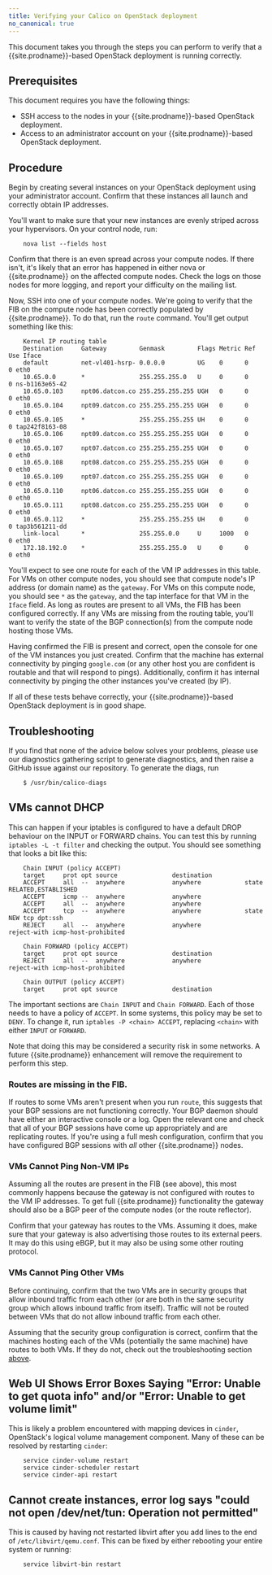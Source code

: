 ```yaml
---
title: Verifying your Calico on OpenStack deployment
no_canonical: true
---
```


This document takes you through the steps you can perform to verify that
a {{site.prodname}}-based OpenStack deployment is running correctly.

## Prerequisites

This document requires you have the following things:

-   SSH access to the nodes in your {{site.prodname}}-based OpenStack deployment.
-   Access to an administrator account on your {{site.prodname}}-based
    OpenStack deployment.

## Procedure

Begin by creating several instances on your OpenStack deployment using
your administrator account. Confirm that these instances all launch and
correctly obtain IP addresses.

You'll want to make sure that your new instances are evenly striped
across your hypervisors. On your control node, run:

```
    nova list --fields host
```

Confirm that there is an even spread across your compute nodes. If there
isn't, it's likely that an error has happened in either nova or {{site.prodname}}
on the affected compute nodes. Check the logs on those nodes for more
logging, and report your difficulty on the mailing list.

Now, SSH into one of your compute nodes. We're going to verify that the
FIB on the compute node has been correctly populated by {{site.prodname}}. To do
that, run the `route` command. You'll get output something like this:

```
    Kernel IP routing table
    Destination     Gateway         Genmask         Flags Metric Ref    Use Iface
    default         net-vl401-hsrp- 0.0.0.0         UG    0      0        0 eth0
    10.65.0.0       *               255.255.255.0   U     0      0        0 ns-b1163e65-42
    10.65.0.103     npt06.datcon.co 255.255.255.255 UGH   0      0        0 eth0
    10.65.0.104     npt09.datcon.co 255.255.255.255 UGH   0      0        0 eth0
    10.65.0.105     *               255.255.255.255 UH    0      0        0 tap242f8163-08
    10.65.0.106     npt09.datcon.co 255.255.255.255 UGH   0      0        0 eth0
    10.65.0.107     npt07.datcon.co 255.255.255.255 UGH   0      0        0 eth0
    10.65.0.108     npt08.datcon.co 255.255.255.255 UGH   0      0        0 eth0
    10.65.0.109     npt07.datcon.co 255.255.255.255 UGH   0      0        0 eth0
    10.65.0.110     npt06.datcon.co 255.255.255.255 UGH   0      0        0 eth0
    10.65.0.111     npt08.datcon.co 255.255.255.255 UGH   0      0        0 eth0
    10.65.0.112     *               255.255.255.255 UH    0      0        0 tap3b561211-dd
    link-local      *               255.255.0.0     U     1000   0        0 eth0
    172.18.192.0    *               255.255.255.0   U     0      0        0 eth0
```

You'll expect to see one route for each of the VM IP addresses in this
table. For VMs on other compute nodes, you should see that compute
node's IP address (or domain name) as the `gateway`. For VMs on this
compute node, you should see `*` as the `gateway`, and the tap interface
for that VM in the `Iface` field. As long as routes are present to all
VMs, the FIB has been configured correctly. If any VMs are missing from
the routing table, you'll want to verify the state of the BGP
connection(s) from the compute node hosting those VMs.

Having confirmed the FIB is present and correct, open the console for
one of the VM instances you just created. Confirm that the machine has
external connectivity by pinging `google.com` (or any other host you are
confident is routable and that will respond to pings). Additionally,
confirm it has internal connectivity by pinging the other instances
you've created (by IP).

If all of these tests behave correctly, your {{site.prodname}}-based OpenStack
deployment is in good shape.

## Troubleshooting

If you find that none of the advice below solves your problems, please
use our diagnostics gathering script to generate diagnostics, and then
raise a GitHub issue against our repository. To generate the diags, run

```
    $ /usr/bin/calico-diags
```

VMs cannot DHCP
---------------

This can happen if your iptables is configured to have a default DROP
behaviour on the INPUT or FORWARD chains. You can test this by running
`iptables -L -t filter` and checking the output. You should see
something that looks a bit like this:

```
    Chain INPUT (policy ACCEPT)
    target     prot opt source               destination
    ACCEPT     all  --  anywhere             anywhere            state RELATED,ESTABLISHED
    ACCEPT     icmp --  anywhere             anywhere
    ACCEPT     all  --  anywhere             anywhere
    ACCEPT     tcp  --  anywhere             anywhere            state NEW tcp dpt:ssh
    REJECT     all  --  anywhere             anywhere            reject-with icmp-host-prohibited

    Chain FORWARD (policy ACCEPT)
    target     prot opt source               destination
    REJECT     all  --  anywhere             anywhere            reject-with icmp-host-prohibited

    Chain OUTPUT (policy ACCEPT)
    target     prot opt source               destination
```

The important sections are `Chain INPUT` and `Chain FORWARD`. Each of
those needs to have a policy of `ACCEPT`. In some systems, this policy
may be set to `DENY`. To change it, run `iptables -P <chain> ACCEPT`,
replacing `<chain>` with either `INPUT` or `FORWARD`.

Note that doing this may be considered a security risk in some networks.
A future {{site.prodname}} enhancement will remove the requirement to perform this
step.

### Routes are missing in the FIB.

If routes to some VMs aren't present when you run `route`, this suggests
that your BGP sessions are not functioning correctly. Your BGP daemon
should have either an interactive console or a log. Open the relevant
one and check that all of your BGP sessions have come up appropriately
and are replicating routes. If you're using a full mesh configuration,
confirm that you have configured BGP sessions with *all* other {{site.prodname}}
nodes.

### VMs Cannot Ping Non-VM IPs

Assuming all the routes are present in the FIB (see above), this most
commonly happens because the gateway is not configured with routes to
the VM IP addresses. To get full {{site.prodname}} functionality the gateway should
also be a BGP peer of the compute nodes (or the route reflector).

Confirm that your gateway has routes to the VMs. Assuming it does, make
sure that your gateway is also advertising those routes to its external
peers. It may do this using eBGP, but it may also be using some other
routing protocol.

### VMs Cannot Ping Other VMs

Before continuing, confirm that the two VMs are in security groups that
allow inbound traffic from each other (or are both in the same security
group which allows inbound traffic from itself). Traffic will not be
routed between VMs that do not allow inbound traffic from each other.

Assuming that the security group configuration is correct, confirm that
the machines hosting each of the VMs (potentially the same machine) have
routes to both VMs. If they do not, check out the troubleshooting
section [above](#routes-are-missing-in-the-fib).

Web UI Shows Error Boxes Saying "Error: Unable to get quota info" and/or "Error: Unable to get volume limit"
------------------------------------------------------------------------------------------------------------

This is likely a problem encountered with mapping devices in `cinder`,
OpenStack's logical volume management component. Many of these can be
resolved by restarting `cinder`:

```
    service cinder-volume restart
    service cinder-scheduler restart
    service cinder-api restart
```

Cannot create instances, error log says "could not open /dev/net/tun: Operation not permitted"
----------------------------------------------------------------------------------------------

This is caused by having not restarted libvirt after you add lines to
the end of `/etc/libvirt/qemu.conf`. This can be fixed by either
rebooting your entire system or running:

```
    service libvirt-bin restart
```

